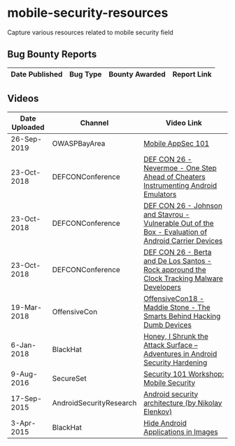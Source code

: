 # mobile-security-resources
Capture various resources related to mobile security field



## Bug Bounty Reports

| Date Published | Bug Type | Bounty Awarded | Report Link |
| --- | --- | --- | --- |



## Videos
| Date Uploaded | Channel | Video Link | 
| --- | --- | --- |
| 26-Sep-2019 | OWASPBayArea | [Mobile AppSec 101](https://www.youtube.com/watch?v=g9vVjWkkfSM&ab_channel=OWASPBayArea)
| 23-Oct-2018 | DEFCONConference | [DEF CON 26 - Nevermoe - One Step Ahead of Cheaters Instrumenting Android Emulators](https://www.youtube.com/watch?v=L3AniAxp_G4&ab_channel=DEFCONConference)
| 23-Oct-2018 | DEFCONConference | [DEF CON 26 - Johnson and Stavrou - Vulnerable Out of the Box - Evaluation of Android Carrier Devices](https://www.youtube.com/watch?v=R2brQvQeTvM&ab_channel=DEFCONConference)
| 23-Oct-2018 | DEFCONConference | [DEF CON 26 - Berta and De Los Santos -  Rock appround the Clock Tracking Malware Developers](https://www.youtube.com/watch?v=wd5OU9NvxjU&ab_channel=DEFCONConference)
| 19-Mar-2018 | OffensiveCon | [OffensiveCon18 - Maddie Stone - The Smarts Behind Hacking Dumb Devices](https://www.youtube.com/watch?v=yU1BrY1ZB2o&ab_channel=OffensiveCon)
| 6-Jan-2018 | BlackHat | [Honey, I Shrunk the Attack Surface – Adventures in Android Security Hardening](https://www.youtube.com/watch?v=EkL1sDMXRVk&ab_channel=BlackHat)
| 9-Aug-2016 | SecureSet | [Security 101 Workshop: Mobile Security](https://www.youtube.com/watch?v=2KZfO1ZD0Og&ab_channel=SecureSet)
| 17-Sep-2015 | AndroidSecurityResearch | [Android security architecture (by Nikolay Elenkov)](https://www.youtube.com/watch?v=3asW-nBU-JU&ab_channel=AndroidSecurityResearch)
| 3-Apr-2015 | BlackHat | [Hide Android Applications in Images](https://www.youtube.com/watch?v=hajOlvLhYJY&ab_channel=BlackHat)